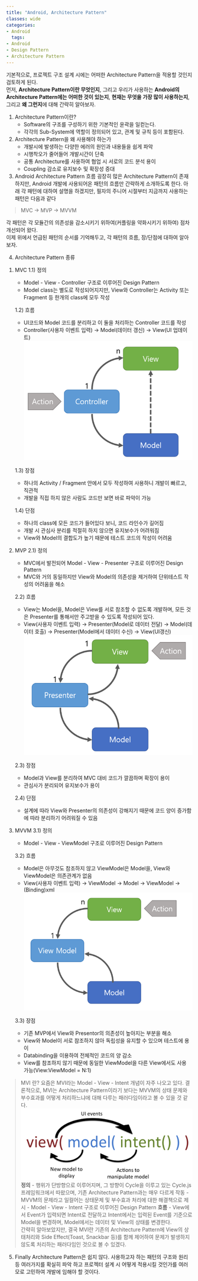 ```yaml
---
title: "Android, Architecture Pattern"
classes: wide
categories:
- Android
  tags:
- Android
- Design Pattern
- Architecture Pattern
---
```

기본적으로, 프로젝트 구조 설계 시에는 어떠한 Architecture Pattern을 적용할 것인지 검토하게 된다.  
먼저, **Architecture Pattern이란 무엇인지**, 그리고 우리가 사용하는 **Android의 Architecture Pattern에는 어떠한 것이 있는지**, **현재는 무엇을 가장 많이 사용하는지**, 그리고 **왜 그런지**에 대해 간략히 알아보자.  

1. Architecture Pattern이란?
   - Software의 구조를 구성하기 위한 기본적인 윤곽을 일컫는다. 
   - 각각의 Sub-System에 역할이 정의되어 있고, 관계 및 규칙 등이 포함된다. 
2. Architecture Pattern을 왜 사용해야 하는가
   - 개발시에 발생하는 다양한 에러의 원인과 내용들을 쉽게 파악
   - 시행착오가 줄어들어 개발시간이 단축
   - 공통 Architecture를 사용하여 협업 시 서로의 코드 분석 용이
   - Coupling 감소로 유지보수 및 확장성 증대 
3. Android Architecture Pattern 흐름
굉장히 많은 Architecture Pattern이 존재하지만, Android 개발에 사용되어온 패턴의 흐름만 간략하게 소개하도록 한다.
아래 각 패턴에 대하여 설명을 하겠지만, 필자의 주니어 시절부터 지금까지 사용하는 패턴은 다음과 같다
> MVC -> MVP -> MVVM

각 패턴은 각 모듈간의 의존성을 감소시키기 위하여(커플링을 약화시키기 위하여) 점차 개선되어 왔다.  
이제 위에서 언급된 패턴의 순서를 기억해두고, 각 패턴의 흐름, 장/단점에 대하여 알아보자.  

4. Architecture Pattern 종류
  1) MVC
     1.1) 정의
     - Model - View - Controller 구조로 이루어진 Design Pattern
     - Model class는 별도로 작성되어지지만, View와 Controller는 Activity 또는 Fragment 등 한개의 class에 모두 작성

     1.2) 흐름
     - UI코드와 Model 코드를 분리하고 이 둘을 처리하는 Controller 코드를 작성
     - Controller(사용자 이벤트 입력) -> Model(데이터 갱신) -> View(UI 업데이트)
       ![MVC](../assets/posts/mvc.png)

     1.3) 장점
     - 하나의 Activity / Fragment 안에서 모두 작성하여 사용하니 개발이 빠르고, 직관적
     - 개발을 직접 하지 않은 사람도 코드만 보면 바로 파악이 가능

     1.4) 단점
     - 하나의 class에 모든 코드가 들어있다 보니, 코드 라인수가 길어짐
     - 개발 시 관심사 분리를 적절히 하지 않으면 유지보수가 어려워짐
     - View와 Model의 결합도가 높기 때문에 테스트 코드의 작성이 어려움

  2) MVP
     2.1) 정의
     - MVC에서 발전되어 Model - View - Presenter 구조로 이루어진 Design Pattern
     - MVC와 거의 동일하지만 View와 Model의 의존성을 제거하여 단위테스트 작성의 어려움을 해소

     2.2) 흐름
     - View는 Model을, Model은 View를 서로 참조할 수 없도록 개발하며, 모든 것은 Presenter를 통해서만 주고받을 수 있도록 작성되어 있다.
     - View(사용자 이벤트 입력) -> Presenter(Model로 데이터 전달) -> Model(데이터 호출) -> Presenter(Model에서 데이터 수신) -> View(UI갱신)
       ![MVP](../assets/posts/mvp.png)

     2.3) 장점
     - Model과 View를 분리하여 MVC 대비 코드가 깔끔하며 확장이 용이
     - 관심사가 분리되어 유지보수가 용이

     2.4) 단점
     - 설계에 따라 View와 Presenter의 의존성이 강해지기 때문에 코드 양이 증가함에 따라 분리하기 어려워질 수 있음

  3) MVVM
     3.1) 정의
     - Model - View - ViewModel 구조로 이루어진 Design Pattern

     3.2) 흐름
     - Model은 아무것도 참조하지 않고 ViewModel은 Model을, View와 ViewModel은 의존관계가 없음
     - View(사용자 이벤트 입력) -> ViewModel -> Model -> ViewModel -> (Binding)xml
     ![MVVM](../assets/posts/mvvm.png)

     3.3) 장점
     - 기존 MVP에서 View와 Presentor의 의존성이 높아지는 부분을 해소
     - View와 Model이 서로 참조하지 않아 독립성을 유지할 수 있으며 테스트에 용이
     - Databinding을 이용하여 전체적인 코드의 양 감소 
     - View를 참조하지 않기 때문에 동일한 ViewModel을 다른 View에서도 사용 가능(View:ViewModel = N:1)
  
  > MVI 란?
  > 요즘은 MVI라는 Model - View - Intent 개념이 자주 나오고 있다.
  > 결론적으로, MVI는 Architecture Pattern이라기 보다는 MVVM의 상태 문제와 부수효과를 어떻게 처리하느냐에 대해 다루는 패러다임이라고 볼 수 있을 것 같다.
  > ![MVI](../assets/posts/mvi.png)
  > **정의**
    - 행위가 단방향으로 이루어지며, 그 방향이 Cycle을 이루고 있는 Cycle.js 프레임워크에서 따왔으며, 기존 Architecture Pattern과는 매우 다르게 작동
    - MVVM의 문제라고 일컬어는 상태문제 및 부수효과 처리에 대한 해결책으로 제시 
    - Model - View - Intent 구조로 이루어진 Design Pattern
  > **흐름**
    - View에서 Event가 입력되면 Intent로 전달하고 Intent에서는 입력된 Event를 기준으로 Model을 변경하며, Model에서는 데이터 및 View의 상태를 변경한다.
  > <br>
  > 간략히 알아보았지만, 결국 MVI란 기존의 Architecture Pattern에 View의 상태처리와 Side Effect(Toast, Snackbar 등)를 함께 제어하여 문제가 발생하지 않도록 처리하는 패러다임인 것으로 볼 수 있겠다.

5. Finally
Architecture Pattern은 쉽지 않다. 사용하고자 하는 패턴의 구조와 원리 등 여러가지를 확실히 파악 하고 프로젝터 설계 시 어떻게 적용시킬 것인가를 여러모로 고민하여 개발에 임해야 할 것이다.